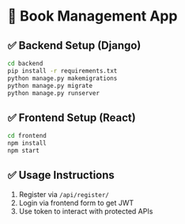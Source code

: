 # 📘 Book Management App

## ✅ Backend Setup (Django)

```bash
cd backend
pip install -r requirements.txt
python manage.py makemigrations
python manage.py migrate
python manage.py runserver
```

## ✅ Frontend Setup (React)

```bash
cd frontend
npm install
npm start
```

## ✅ Usage Instructions

1. Register via `/api/register/`
2. Login via frontend form to get JWT
3. Use token to interact with protected APIs
